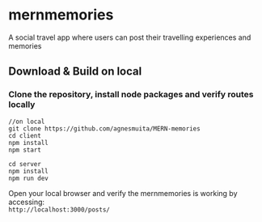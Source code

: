 # mernmemories
A social travel app where users can post their travelling experiences and memories


## Download & Build on local

### Clone the repository, install node packages  and verify routes locally

``` 
//on local
git clone https://github.com/agnesmuita/MERN-memories
cd client
npm install
npm start

cd server
npm install
npm run dev

```

Open your local browser and verify the mernmemories is working by accessing:     
`http://localhost:3000/posts/`   
 
